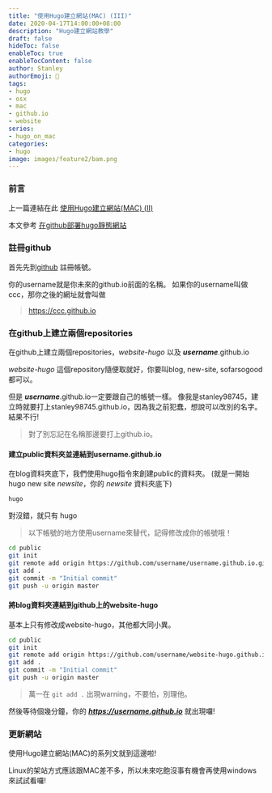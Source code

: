 ```yaml
---
title: "使用Hugo建立網站(MAC) (III)"
date: 2020-04-17T14:00:00+08:00
description: "Hugo建立網站教學"
draft: false
hideToc: false
enableToc: true
enableTocContent: false
author: Stanley
authorEmoji: 🎅
tags:
- hugo
- osx
- mac
- github.io
- website
series:
- hugo_on_mac
categories:
- hugo
image: images/feature2/bam.png
---
```


### 前言
上一篇連結在此
[使用Hugo建立網站(MAC) (II)](https://stanley98745.github.io/posts/hugo_on_mac2/)

本文參考 [在github部署hugo靜態網站](https://medium.com/@chswei/%E5%9C%A8-github-%E9%83%A8%E7%BD%B2-hugo-%E9%9D%9C%E6%85%8B%E7%B6%B2%E7%AB%99-9c40682dfe40)

### 註冊github

首先先到[github](https://github.com/) 註冊帳號。  

你的username就是你未來的github.io前面的名稱。
如果你的username叫做ccc，那你之後的網址就會叫做
> https://ccc.github.io

### 在github上建立兩個repositories

在github上建立兩個repositories，_website-hugo_ 以及 **_username_**.github.io

_website-hugo_ 這個repository隨便取就好，你要叫blog, new-site, sofarsogood 都可以。

但是 **_username_**.github.io一定要跟自己的帳號一樣。
像我是stanley98745，建立時就要打上stanley98745.github.io，因為我之前犯蠢，想說可以改別的名字。結果不行!

> 對了別忘記在名稱那邊要打上github.io。

#### 建立public資料夾並連結到username.github.io
在blog資料夾底下，我們使用hugo指令來創建public的資料夾。
(就是一開始hugo new site _newsite_，你的 _newsite_ 資料夾底下)

```bash
hugo
```

對沒錯，就只有 hugo

> 以下帳號的地方使用username來替代，記得修改成你的帳號哦！

```bash
cd public
git init
git remote add origin https://github.com/username/username.github.io.git
git add .
git commit -m "Initial commit"
git push -u origin master
```

#### 將blog資料夾連結到github上的website-hugo

基本上只有修改成website-hugo，其他都大同小異。

```bash
cd public
git init
git remote add origin https://github.com/username/website-hugo.github.io.git
git add .
git commit -m "Initial commit"
git push -u origin master
```
> 萬一在 ```git add .``` 出現warning，不要怕，別理他。

然後等待個幾分鐘，你的 **_https://username.github.io_** 就出現囉!

### 更新網站

使用Hugo建立網站(MAC)的系列文就到這邊啦!

Linux的架站方式應該跟MAC差不多，所以未來吃飽沒事有機會再使用windows來試試看囉!
